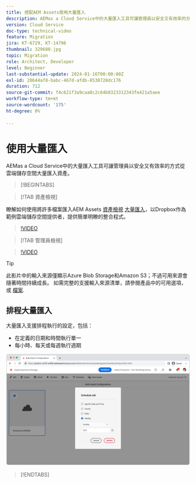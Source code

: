 ```yaml
---
title: 搭配AEM Assets使用大量匯入
description: AEMas a Cloud Service中的大量匯入工具可讓管理員以安全又有效率的方式從雲端儲存空間(Azure Blob儲存或Amazon S3)大量匯入資產。
version: Cloud Service
doc-type: technical-video
feature: Migration
jira: KT-6729, KT-14796
thumbnail: 329680.jpg
topic: Migration
role: Architect, Developer
level: Beginner
last-substantial-update: 2024-01-16T00:00:00Z
exl-id: 28644af8-babc-467d-afdb-8538728dc176
duration: 712
source-git-commit: f4c621f3a9caa8c2c64b8323312343fe421a5aee
workflow-type: tm+mt
source-wordcount: '175'
ht-degree: 0%

---
```


# 使用大量匯入

AEMas a Cloud Service中的大量匯入工具可讓管理員以安全又有效率的方式從雲端儲存空間大量匯入資產。

>[!BEGINTABS]

>[!TAB 資產檢視]

瞭解如何使用將許多檔案匯入AEM Assets [資產檢視](https://experienceleague.adobe.com/docs/experience-manager-cloud-service/content/assets/assets-view/assets-view-introduction.html) [大量匯入](https://experienceleague.adobe.com/docs/experience-manager-cloud-service/content/assets/assets-view/bulk-import-assets-view.html)，以Dropbox作為範例雲端儲存空間提供者，提供簡單明瞭的整合程式。

>[!VIDEO](https://video.tv.adobe.com/v/3426857/?learn=on)

>[!TAB 管理員檢視]

>[!VIDEO](https://video.tv.adobe.com/v/329680?quality=12&learn=on)

>[!TIP]
>
> 此影片中的輸入來源僅顯示Azure Blob Storage和Amazon S3；不過可用來源會隨著時間持續成長。 如需完整的支援輸入來源清單，請參閱產品中的可用選項，或 [檔案](https://experienceleague.adobe.com/docs/experience-manager-cloud-service/content/assets/manage/add-assets.html#bulk-upload).

## 排程大量匯入

大量匯入支援排程執行的設定，包括：

+ 在定義的日期和時間執行單一
+ 每小時、每天或每週執行週期

![大量匯入排程](./assets/bulk-import/schedule.png)

>[!ENDTABS]
